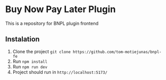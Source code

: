 # Buy Now Pay Later Plugin

This is a repository for BNPL plugin frontend

## Instalation

1. Clone the project `git clone https://github.com/tom-motiejunas/bnpl-fe`
2. Run `npm install`
3. Run `npm run dev`
4. Project should run in `http://localhost:5173/`
